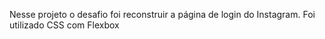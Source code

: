 Nesse projeto o desafio foi reconstruir a página de login do Instagram.
Foi utilizado CSS com Flexbox
